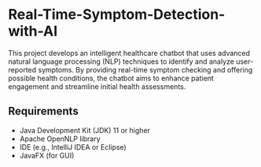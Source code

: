 # Real-Time-Symptom-Detection-with-AI
This project develops an intelligent healthcare chatbot that uses advanced natural language processing (NLP) techniques to identify and analyze user-reported symptoms. By providing real-time symptom checking and offering possible health conditions, the chatbot aims to enhance patient engagement and streamline initial health assessments.

## Requirements

- Java Development Kit (JDK) 11 or higher
- Apache OpenNLP library
- IDE (e.g., IntelliJ IDEA or Eclipse)
- JavaFX (for GUI)


